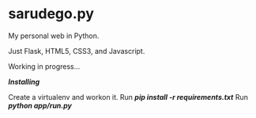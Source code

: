 # sarudego.py

My personal web in Python.

Just Flask, HTML5, CSS3, and Javascript.

Working in progress...


***Installing***

Create a virtualenv and workon it.
Run ***pip install -r requirements.txt***
Run ***python app/run.py***



